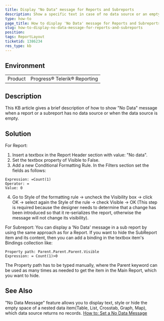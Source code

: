 ```yaml
---
title: Display "No Data" message for Reports and Subreports
description: Show a specific text in case of no data source or an empty one
type: how-to
page_title: How to display 'No Data' message for Reports and Subreports
slug: how-to-display-no-data-message-for-reports-and-subreports
position: 
tags: ReportLayout
ticketid: 1386234
res_type: kb
---
```


## Environment
<table>
	<tr>
		<td>Product</td>
		<td>Progress® Telerik® Reporting</td>
	</tr>
</table>


## Description
This KB article gives a brief description of how to show "No Data" message when a report or a subreport has no data source or when the data source is empty.


## Solution
For Report:
1. Insert a textbox in the Report Header section with value: "No data".
2. Set the textbox property of Visible to False.
3. Add a new Conditional Formatting Rule. In the Filters section set the fields as follows:
```
Expression: =Count(1)
Operator: =
Value: 0
```
4. Go to Style of the formatting rule -> uncheck the Visibility box -> click OK -> select again the Style of the rule -> check Visible  -> OK (This step is required because the designer needs  to determine that a change has been introduced so that it re-serializes the report, otherwise the message will not change its visibility).

For Subreport:
You can display a 'No Data' message in a sub report by using the same approach as for a Report.
If you want to hide the SubReport item and its content, then you can add a binding in the textbox item's Bindings collection like:
```
Property path: Parent.Parent.Parent.Visible
Expression: = Count(1)>0
```
The Property path has to be typed manually, where the Parent keyword can be used as many times as needed to get the item in the Main Report, which you want to hide.

## See Also
"No Data Message" feature allows you to display text, style or hide the empty space of a nested data item(Table, List, Crosstab, Graph, Map), which data source returns no records.
[How to: Set a No Data Message](../report-structure-dataitem-set-no-data-message)
